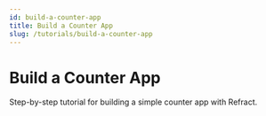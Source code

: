 ```yaml
---
id: build-a-counter-app
title: Build a Counter App
slug: /tutorials/build-a-counter-app
---
```


# Build a Counter App

Step-by-step tutorial for building a simple counter app with Refract.
